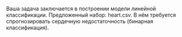 Ваша задача заключается в построении модели линейной классификации. Предложенный набор: heart.csv. В нём требуется спрогнозировать сердечную недостаточность (бинарная классификация).